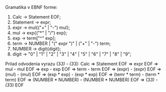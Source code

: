 Gramatika v EBNF forme:

1. Calc -> Statement EOF;
2. Statement -> expr;
3. expr -> mul{("+" | "-") mul};
4. mul -> exp{("*" | "/") exp};
5. exp -> term["^" exp];
6. term -> NUMBER | "(" expr ")" | ("+" | "-") term;
7. NUMBER -> digit{digit};
8. digit -> "0" | "1" | "2" | "3" | "4" | "5" | "6" | "7" | "8" | "9";

Prilad odvodenia vyrazu (3*3) - (3*3):
    Calc => Statement EOF => expr EOF => mul - mul EOF => exp - exp EOF => term - term EOF => (expr) - (expr) EOF => (mul) - (mul) EOF => (exp * exp) - (exp * exp) EOF => (temr * term) - (term * term) EOF => (NUMBER * NUMBER) - (NUMBER * NUMBER) EOF => (3*3) - (3*3) EOF
